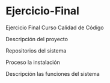 # Ejercicio-Final
Ejercicio Final Curso Calidad de Código

Descripción del proyecto

Repositorios del sistema

Proceso la instalación

Descripción las funciones del sistema 

